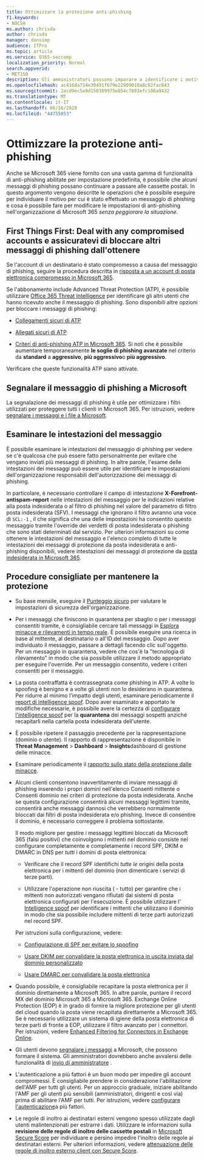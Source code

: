```yaml
---
title: Ottimizzare la protezione anti-phishing
f1.keywords:
- NOCSH
ms.author: chrisda
author: chrisda
manager: dansimp
audience: ITPro
ms.topic: article
ms.service: O365-seccomp
localization_priority: Normal
search.appverid:
- MET150
description: Gli amministratori possono imparare a identificare i motivi per cui e come è stato ottenuto un messaggio di phishing in Microsoft 365 e cosa fare per evitare ulteriori messaggi di phishing in futuro.
ms.openlocfilehash: ac416da714e30491f679e22909010a8c02fac843
ms.sourcegitcommit: 2acd9ec5e9d150389975e854c7883efc186a9432
ms.translationtype: MT
ms.contentlocale: it-IT
ms.lasthandoff: 06/16/2020
ms.locfileid: "44755053"
---
```

# <a name="tune-anti-phishing-protection"></a>Ottimizzare la protezione anti-phishing

Anche se Microsoft 365 viene fornito con una vasta gamma di funzionalità di anti-phishing abilitate per impostazione predefinita, è possibile che alcuni messaggi di phishing possano continuare a passare alle cassette postali. In questo argomento vengono descritte le operazioni che è possibile eseguire per individuare il motivo per cui è stato effettuato un messaggio di phishing e cosa è possibile fare per modificare le impostazioni di anti-phishing nell'organizzazione di Microsoft 365 _senza peggiorare la situazione_.

## <a name="first-things-first-deal-with-any-compromised-accounts-and-make-sure-you-block-any-more-phishing-messages-from-getting-through"></a>First Things First: Deal with any compromised accounts e assicuratevi di bloccare altri messaggi di phishing dall'ottenere

Se l'account di un destinatario è stato compromesso a causa del messaggio di phishing, seguire la procedura descritta in [risposta a un account di posta elettronica compromesso in Microsoft 365](responding-to-a-compromised-email-account.md).

Se l'abbonamento include Advanced Threat Protection (ATP), è possibile utilizzare [Office 365 Threat Intelligence](office-365-ti.md) per identificare gli altri utenti che hanno ricevuto anche il messaggio di phishing. Sono disponibili altre opzioni per bloccare i messaggi di phishing:

- [Collegamenti sicuri di ATP](set-up-atp-safe-links-policies.md)

- [Allegati sicuri di ATP](set-up-atp-safe-attachments-policies.md)

- [Criteri di anti-phishing ATP in Microsoft 365](configure-atp-anti-phishing-policies.md). Si noti che è possibile aumentare temporaneamente **le soglie di phishing avanzate** nel criterio da **standard** a **aggressivo**, **più aggressivo**o **più aggressivo**.

Verificare che queste funzionalità ATP siano attivate.

## <a name="report-the-phishing-message-to-microsoft"></a>Segnalare il messaggio di phishing a Microsoft

La segnalazione dei messaggi di phishing è utile per ottimizzare i filtri utilizzati per proteggere tutti i clienti in Microsoft 365. Per istruzioni, vedere [segnalare i messaggi e i file a Microsoft](report-junk-email-messages-to-microsoft.md).

## <a name="inspect-the-message-headers"></a>Esaminare le intestazioni del messaggio

È possibile esaminare le intestazioni del messaggio di phishing per vedere se c'è qualcosa che può essere fatto personalmente per evitare che vengano inviati più messaggi di phishing. In altre parole, l'esame delle intestazioni dei messaggi può essere utile per identificare le impostazioni dell'organizzazione responsabili dell'autorizzazione dei messaggi di phishing.

In particolare, è necessario controllare il campo di intestazione **X-Forefront-antispam-report** nelle intestazioni del messaggio per le indicazioni relative alla posta indesiderata o al filtro di phishing nel valore del parametro di filtro posta indesiderata (SFV). I messaggi che ignorano il filtro avranno una voce di `SCL:-1` , il che significa che una delle impostazioni ha consentito questo messaggio tramite l'override dei verdetti di posta indesiderata o phishing che sono stati determinati dal servizio. Per ulteriori informazioni su come ottenere le intestazioni del messaggio e l'elenco completo di tutte le intestazioni dei messaggi di protezione da posta indesiderata e anti-phishing disponibili, vedere intestazioni dei messaggi di protezione da [posta indesiderata in Microsoft 365](anti-spam-message-headers.md).

## <a name="best-practices-to-stay-protected"></a>Procedure consigliate per mantenere la protezione

- Su base mensile, eseguire il [Punteggio sicuro](../mtp/microsoft-secure-score.md) per valutare le impostazioni di sicurezza dell'organizzazione.

- Per i messaggi che finiscono in quarantena per sbaglio o per i messaggi consentiti tramite, è consigliabile cercare tali messaggi in [Esplora minacce e rilevamenti in tempo reale](threat-explorer.md). È possibile eseguire una ricerca in base al mittente, al destinatario o all'ID del messaggio. Dopo aver individuato il messaggio, passare a dettagli facendo clic sull'oggetto. Per un messaggio in quarantena, vedere che cos'è la "tecnologia di rilevamento" in modo che sia possibile utilizzare il metodo appropriato per eseguire l'override. Per un messaggio consentito, vedere i criteri consentiti per il messaggio. 

- La posta contraffatta è contrassegnata come phishing in ATP. A volte lo spoofing è benigno e a volte gli utenti non lo desiderano in quarantena. Per ridurre al minimo l'impatto degli utenti, esaminare periodicamente il [report di intelligence spoof](learn-about-spoof-intelligence.md). Dopo aver esaminato e apportato le modifiche necessarie, è possibile avere la certezza di [configurare l'intelligence spoof](set-up-anti-phishing-policies.md#spoof-settings) per la **quarantena** dei messaggi sospetti anziché recapitarli nella cartella posta indesiderata dell'utente.

- È possibile ripetere il passaggio precedente per la rappresentazione (dominio o utente). Il rapporto di rappresentazione è disponibile in **Threat Management** \> **Dashboard** \> **Insights**dashboard di gestione delle minacce.

- Esaminare periodicamente il [rapporto sullo stato della protezione dalle minacce](view-reports-for-atp.md#threat-protection-status-report).

- Alcuni clienti consentono inavvertitamente di inviare messaggi di phishing inserendo i propri domini nell'elenco Consenti mittente o Consenti dominio nei criteri di protezione da posta indesiderata. Anche se questa configurazione consentirà alcuni messaggi legittimi tramite, consentirà anche messaggi dannosi che verrebbero normalmente bloccati dai filtri di posta indesiderata e/o phishing. Invece di consentire il dominio, è necessario correggere il problema sottostante.

  Il modo migliore per gestire i messaggi legittimi bloccati da Microsoft 365 (falsi positivi) che coinvolgono i mittenti nel dominio consiste nel configurare completamente e completamente i record SPF, DKIM e DMARC in DNS per _tutti_ i domini di posta elettronica:

  - Verificare che il record SPF identifichi _tutte le_ origini della posta elettronica per i mittenti del dominio (non dimenticare i servizi di terze parti).

  - Utilizzare l'operazione non riuscita ( \- tutto) per garantire che i mittenti non autorizzati vengano rifiutati dai sistemi di posta elettronica configurati per l'esecuzione. È possibile utilizzare l' [Intelligence spoof](learn-about-spoof-intelligence.md) per identificare i mittenti che utilizzano il dominio in modo che sia possibile includere mittenti di terze parti autorizzati nel record SPF.

  Per istruzioni sulla configurazione, vedere:
  
  - [Configurazione di SPF per evitare lo spoofing](set-up-spf-in-office-365-to-help-prevent-spoofing.md)

  - [Usare DKIM per convalidare la posta elettronica in uscita inviata dal dominio personalizzato](use-dkim-to-validate-outbound-email.md)

  - [Usare DMARC per convalidare la posta elettronica](use-dmarc-to-validate-email.md)

- Quando possibile, è consigliabile recapitare la posta elettronica per il dominio direttamente a Microsoft 365. In altre parole, puntare il record MX del dominio Microsoft 365 a Microsoft 365. Exchange Online Protection (EOP) è in grado di fornire la migliore protezione per gli utenti del cloud quando la posta viene recapitata direttamente a Microsoft 365. Se è necessario utilizzare un sistema di igiene della posta elettronica di terze parti di fronte a EOP, utilizzare il filtro avanzato per i connettori. Per istruzioni, vedere [Enhanced Filtering for Connectors in Exchange Online](https://docs.microsoft.com/Exchange/mail-flow-best-practices/use-connectors-to-configure-mail-flow/enhanced-filtering-for-connectors).

- Gli utenti devono [segnalare i messaggi](enable-the-report-message-add-in.md) a Microsoft, che possono formare il sistema. Gli amministratori dovrebbero anche avvalersi delle funzionalità di [invio di amministratore](admin-submission.md) .

- L'autenticazione a più fattori è un buon modo per impedire gli account compromessi. È consigliabile prendere in considerazione l'abilitazione dell'AMF per tutti gli utenti. Per un approccio graduale, iniziare abilitando l'AMF per gli utenti più sensibili (amministratori, dirigenti e così via) prima di abilitare l'AMF per tutti. Per istruzioni, vedere [configurare l'autenticazione](../../admin/security-and-compliance/set-up-multi-factor-authentication.md)a più fattori.

- Le regole di inoltro ai destinatari esterni vengono spesso utilizzate dagli utenti malintenzionati per estrarre i dati. Utilizzare le informazioni sulla **revisione delle regole di inoltro delle cassette postali** in [Microsoft Secure Score](../mtp/microsoft-secure-score.md) per individuare e persino impedire l'inoltro delle regole ai destinatari esterni. Per ulteriori informazioni, vedere [attenuazione delle regole di inoltro esterno client con Secure Score](https://docs.microsoft.com/archive/blogs/office365security/mitigating-client-external-forwarding-rules-with-secure-score).
